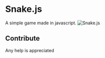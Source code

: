 # Snake.js
A simple game made in javascript.
![Snake.js](https://i.imgur.com/ucKjfXl.gif "Snake.js")
## Contribute
Any help is appreciated
